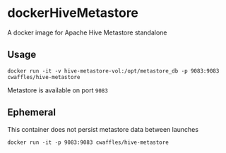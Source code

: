 # dockerHiveMetastore
A docker image for Apache Hive Metastore standalone

## Usage
```docker run -it -v hive-metastore-vol:/opt/metastore_db -p 9083:9083 cwaffles/hive-metastore```

Metastore is available on port `9083`

## Ephemeral
This container does not persist metastore data between launches

```docker run -it -p 9083:9083 cwaffles/hive-metastore```
